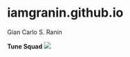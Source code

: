 # iamgranin.github.io
Gian Carlo S. Ranin

**Tune Squad** 
![](https://www.rappler.com/tachyon/2021/04/lebron-james-space-jam-april-4-2021.jpg)
